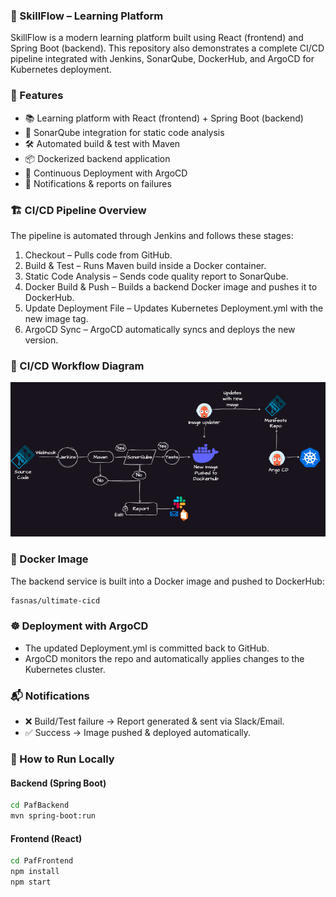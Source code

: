 ### 🚀 SkillFlow – Learning Platform
SkillFlow is a modern learning platform built using React (frontend) and Spring Boot (backend).
This repository also demonstrates a complete CI/CD pipeline integrated with Jenkins, SonarQube, DockerHub, and ArgoCD for Kubernetes deployment.
### 📌 Features
- 📚 Learning platform with React (frontend) + Spring Boot (backend)
- 🔐 SonarQube integration for static code analysis
- 🛠️ Automated build & test with Maven
- 📦 Dockerized backend application
- 🚀 Continuous Deployment with ArgoCD
- 🔔 Notifications & reports on failures

### 🏗️ CI/CD Pipeline Overview

The pipeline is automated through Jenkins and follows these stages:

1. Checkout – Pulls code from GitHub.
2. Build & Test – Runs Maven build inside a Docker container.
3. Static Code Analysis – Sends code quality report to SonarQube.
4. Docker Build & Push – Builds a backend Docker image and pushes it to DockerHub.
5. Update Deployment File – Updates Kubernetes Deployment.yml with the new image tag.
6. ArgoCD Sync – ArgoCD automatically syncs and deploys the new version.

### 🔄 CI/CD Workflow Diagram
<img src="./Screenshot (498).png" alt="CI/CD Pipeline" width="600">

### 🐳 Docker Image

The backend service is built into a Docker image and pushed to DockerHub:

```bash
fasnas/ultimate-cicd
```
### ☸️ Deployment with ArgoCD

- The updated Deployment.yml is committed back to GitHub.
- ArgoCD monitors the repo and automatically applies changes to the Kubernetes cluster.

### 📬 Notifications

- ❌ Build/Test failure → Report generated & sent via Slack/Email.
- ✅ Success → Image pushed & deployed automatically.

### 📖 How to Run Locally
#### Backend (Spring Boot)
```bash
cd PafBackend
mvn spring-boot:run
```
#### Frontend (React)
```bash
cd PafFrontend
npm install
npm start
```
